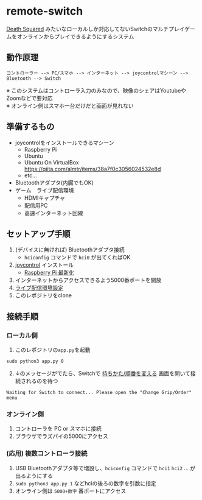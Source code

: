 # remote-switch

[Death Squared](https://ec.nintendo.com/JP/ja/titles/70010000002104) 
みたいなローカルしか対応してないSwitchのマルチプレイゲームをオンラインからプレイできるようにするシステム

## 動作原理

```
コントローラー --> PC/スマホ --> インターネット --> joycontrolマシーン --> Bluetooth --> Switch 
```

※ このシステムはコントローラ入力のみなので、映像のシェアはYoutubeやZoomなどで要対応<br>
※ オンライン側はスマホ一台だけだと画面が見れない

## 準備するもの

* joycontrolをインストールできるマシーン
  * Raspberry Pi
  * Ubuntu 
  * Ubuntu On VirtualBox  https://qiita.com/almtr/items/38a7f0c3056024532e8d
  * etc...
* Bluetoothアダプタ(内臓でもOK) 
* ゲーム　ライブ配信環境
  * HDMIキャプチャ
  * 配信用PC
  * 高速インターネット回線

## セットアップ手順

1. (デバイスに無ければ) Bluetoothアダプタ接続
    * `hciconfig` コマンドで `hci0` が出てくればOK
1. [joycontrol](https://github.com/mart1nro/joycontrol) インストール
    * [Raspberry Pi 最新化](https://search.yahoo.co.jp/search?p=raspberry+pi+%E3%82%BB%E3%83%83%E3%83%88%E3%82%A2%E3%83%83%E3%83%97)
1. インターネットからアクセスできるよう5000番ポートを開放
1. [ライブ配信環境設定](https://search.yahoo.co.jp/search?p=Switch+%E3%83%A9%E3%82%A4%E3%83%96%E9%85%8D%E4%BF%A1)
1. このレポジトリをclone

## 接続手順

### ローカル側

1. このレポジトリの`app.py`を起動
```
sudo python3 app.py 0
```

2. ↓のメッセージがでたら、Switchで [持ちかた/順番を変える](https://www.nintendo.co.jp/support/switch/controller/index.html) 画面を開いて接続されるのを待つ
```
Waiting for Switch to connect... Please open the "Change Grip/Order" menu
```

### オンライン側

1. コントローラを PC or スマホに接続
1. ブラウザでラズパイの5000にアクセス

### (応用) 複数コントローラ接続

1. USB Bluetoothアダプタ等で増設し、`hciconfig` コマンドで `hci1` `hci2` ... が出るようにする
2. `sudo python3 app.py 1` などhciの後ろの数字を引数に指定
3. オンライン側は `5000+数字` 番ポートにアクセス